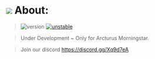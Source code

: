 # <img src="https://habborator.org/archive/icons/medium/go_arrow.gif"> About:

> ![version](https://img.shields.io/badge/development-0.0.1-red?logo=appveyor&style=flat-square) [![unstable](https://img.shields.io/badge/stability-unstable-red?logo=appveyor&style=flat-square)](http://github.com/badges/stability-badges)

> Under Development ~ Only for Arcturus Morningstar.

> Join our discord <a href="https://discord.gg/Xq9d7eA">https://discord.gg/Xq9d7eA</a>